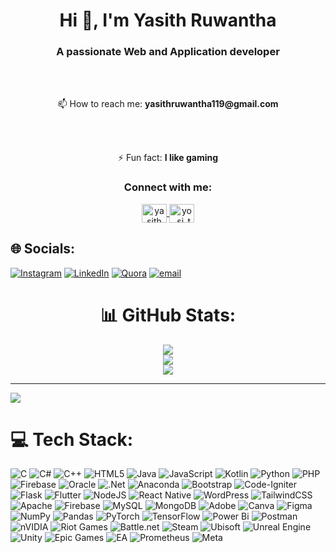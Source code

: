 <h1 align="center">Hi 👋, I'm Yasith Ruwantha</h1>
<h3 align="center">A passionate Web and Application developer</h3>
<br><br>
<p align="center">📫 How to reach me: <strong>yasithruwantha119@gmail.com</strong></p><br><br>
<p align="center">⚡ Fun fact: <strong>I like gaming</strong></p>

<h3 align="center">Connect with me:</h3>
<p align="center">
  <a href="https://linkedin.com/in/yasith-perera-901ab61b1" target="blank">
    <img align="center" src="https://raw.githubusercontent.com/rahuldkjain/github-profile-readme-generator/master/src/images/icons/Social/linked-in-alt.svg" alt="yasith linkedin" height="30" width="40" />
  </a>
  <a href="https://instagram.com/yo_si_th_" target="blank">
    <img align="center" src="https://raw.githubusercontent.com/rahuldkjain/github-profile-readme-generator/master/src/images/icons/Social/instagram.svg" alt="yo_si_th_" height="30" width="40" />
  </a>
</p>







## 🌐 Socials:
[![Instagram](https://img.shields.io/badge/Instagram-%23E4405F.svg?logo=Instagram&logoColor=white)](https://instagram.com/yo_si_th_) 
[![LinkedIn](https://img.shields.io/badge/LinkedIn-%230077B5.svg?logo=linkedin&logoColor=white)](https://linkedin.com/in/yasith-perera-901ab61b1) 
[![Quora](https://img.shields.io/badge/Quora-%23B92B27.svg?logo=Quora&logoColor=white)](https://quora.com/profile/Yasith-Ruwantha) 
[![email](https://img.shields.io/badge/Email-D14836?logo=gmail&logoColor=white)](mailto:yasithruwantha119@gmail.com) 

<div align="center">

# 📊 GitHub Stats:
![](https://github-readme-stats.vercel.app/api?username=YasithRuwantha&theme=neon&hide_border=true&include_all_commits=false&count_private=false)<br/>
![](https://nirzak-streak-stats.vercel.app/?user=YasithRuwantha&theme=neon&hide_border=true)<br/>
![](https://github-readme-stats.vercel.app/api/top-langs/?username=YasithRuwantha&theme=neon&hide_border=true&include_all_commits=false&count_private=false&layout=compact)

</div>

---
[![](https://visitcount.itsvg.in/api?id=YasithRuwantha&icon=0&color=0)](https://visitcount.itsvg.in)

<!-- Proudly created with GPRM ( https://gprm.itsvg.in ) -->

# 💻 Tech Stack:
![C](https://img.shields.io/badge/c-%2300599C.svg?style=flat-square&logo=c&logoColor=white) 
![C#](https://img.shields.io/badge/c%23-%23239120.svg?style=flat-square&logo=csharp&logoColor=white) 
![C++](https://img.shields.io/badge/c++-%2300599C.svg?style=flat-square&logo=c%2B%2B&logoColor=white) 
![HTML5](https://img.shields.io/badge/html5-%23E34F26.svg?style=flat-square&logo=html5&logoColor=white) 
![Java](https://img.shields.io/badge/java-%23ED8B00.svg?style=flat-square&logo=openjdk&logoColor=white) 
![JavaScript](https://img.shields.io/badge/javascript-%23323330.svg?style=flat-square&logo=javascript&logoColor=%23F7DF1E) 
![Kotlin](https://img.shields.io/badge/kotlin-%237F52FF.svg?style=flat-square&logo=kotlin&logoColor=white) 
![Python](https://img.shields.io/badge/python-3670A0?style=flat-square&logo=python&logoColor=ffdd54) 
![PHP](https://img.shields.io/badge/php-%23777BB4.svg?style=flat-square&logo=php&logoColor=white) 
![Firebase](https://img.shields.io/badge/firebase-%23039BE5.svg?style=flat-square&logo=firebase) 
![Oracle](https://img.shields.io/badge/Oracle-F80000?style=flat-square&logo=oracle&logoColor=white) 
![.Net](https://img.shields.io/badge/.NET-5C2D91?style=flat-square&logo=.net&logoColor=white) 
![Anaconda](https://img.shields.io/badge/Anaconda-%2344A833.svg?style=flat-square&logo=anaconda&logoColor=white) 
![Bootstrap](https://img.shields.io/badge/bootstrap-%238511FA.svg?style=flat-square&logo=bootstrap&logoColor=white) 
![Code-Igniter](https://img.shields.io/badge/CodeIgniter-%23EF4223.svg?style=flat-square&logo=codeIgniter&logoColor=white) 
![Flask](https://img.shields.io/badge/flask-%23000.svg?style=flat-square&logo=flask&logoColor=white) 
![Flutter](https://img.shields.io/badge/Flutter-%2302569B.svg?style=flat-square&logo=Flutter&logoColor=white) 
![NodeJS](https://img.shields.io/badge/node.js-6DA55F?style=flat-square&logo=node.js&logoColor=white) 
![React Native](https://img.shields.io/badge/react_native-%2320232a.svg?style=flat-square&logo=react&logoColor=%2361DAFB) 
![WordPress](https://img.shields.io/badge/WordPress-%23117AC9.svg?style=flat-square&logo=WordPress&logoColor=white) 
![TailwindCSS](https://img.shields.io/badge/tailwindcss-%2338B2AC.svg?style=flat-square&logo=tailwind-css&logoColor=white) 
![Apache](https://img.shields.io/badge/apache-%23D42029.svg?style=flat-square&logo=apache&logoColor=white) 
![Firebase](https://img.shields.io/badge/firebase-a08021?style=flat-square&logo=firebase&logoColor=ffcd34) 
![MySQL](https://img.shields.io/badge/mysql-4479A1.svg?style=flat-square&logo=mysql&logoColor=white) 
![MongoDB](https://img.shields.io/badge/MongoDB-%234ea94b.svg?style=flat-square&logo=mongodb&logoColor=white) 
![Adobe](https://img.shields.io/badge/adobe-%23FF0000.svg?style=flat-square&logo=adobe&logoColor=white) 
![Canva](https://img.shields.io/badge/Canva-%2300C4CC.svg?style=flat-square&logo=Canva&logoColor=white) 
![Figma](https://img.shields.io/badge/figma-%23F24E1E.svg?style=flat-square&logo=figma&logoColor=white) 
![NumPy](https://img.shields.io/badge/numpy-%23013243.svg?style=flat-square&logo=numpy&logoColor=white) 
![Pandas](https://img.shields.io/badge/pandas-%23150458.svg?style=flat-square&logo=pandas&logoColor=white) 
![PyTorch](https://img.shields.io/badge/PyTorch-%23EE4C2C.svg?style=flat-square&logo=PyTorch&logoColor=white) 
![TensorFlow](https://img.shields.io/badge/TensorFlow-%23FF6F00.svg?style=flat-square&logo=TensorFlow&logoColor=white) 
![Power Bi](https://img.shields.io/badge/power_bi-F2C811?style=flat-square&logo=powerbi&logoColor=black) 
![Postman](https://img.shields.io/badge/Postman-FF6C37?style=flat-square&logo=postman&logoColor=white) 
![nVIDIA](https://img.shields.io/badge/nVIDIA-%2376B900.svg?style=flat-square&logo=nVIDIA&logoColor=white) 
![Riot Games](https://img.shields.io/badge/riotgames-D32936.svg?style=flat-square&logo=riotgames&logoColor=white) 
![Battle.net](https://img.shields.io/badge/battle.net-%2300AEFF.svg?style=flat-square&logo=battle.net&logoColor=white) 
![Steam](https://img.shields.io/badge/steam-%23000000.svg?style=flat-square&logo=steam&logoColor=white) 
![Ubisoft](https://img.shields.io/badge/Ubisoft-%23F5F5F5.svg?style=flat-square&logo=Ubisoft&logoColor=black) 
![Unreal Engine](https://img.shields.io/badge/unrealengine-%23313131.svg?style=flat-square&logo=unrealengine&logoColor=white) 
![Unity](https://img.shields.io/badge/unity-%23000000.svg?style=flat-square&logo=unity&logoColor=white) 
![Epic Games](https://img.shields.io/badge/epicgames-%23313131.svg?style=flat-square&logo=epicgames&logoColor=white) 
![EA](https://img.shields.io/badge/ea-%23000000.svg?style=flat-square&logo=ea&logoColor=white) 
![Prometheus](https://img.shields.io/badge/Prometheus-E6522C?style=flat-square&logo=Prometheus&logoColor=white) 
![Meta](https://img.shields.io/badge/Meta-%230467DF.svg?style=flat-square&logo=Meta&logoColor=white)
